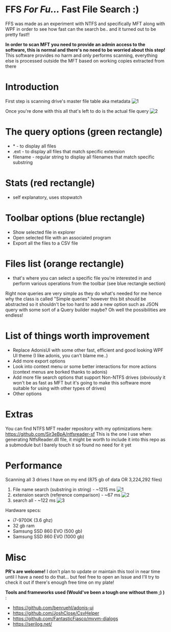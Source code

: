 # FFS _For Fu..._ **Fast File Search** :)

FFS was made as an experiment with NTFS and specifically MFT along with WPF in order to see how fast can the search be.. and it turned out to be pretty fast!!

**In order to scan MFT you need to provide an admin access to the software, this is normal and there's no need to be worried about this step!**
This software provides no harm and only performs scanning, everything else is processed outside the MFT based on working copies extracted from there

# Introduction
First step is scanning drive's master file table aka metadata
![1](https://user-images.githubusercontent.com/10902756/156497968-b1eb09e0-17be-440e-a15a-2f0623852430.png)

Once you're done with this all that's left to do is the actual file query
![2](https://user-images.githubusercontent.com/10902756/156498123-a1c245bf-8901-46b8-b6bd-97c52633a5c9.png)

# **The query options (green rectangle)**
- \* - to display all files
- .ext - to display all files that match specific extension
- filename - regular string to display all filenames that match specific substring 

# **Stats (red rectangle)**
- self explanatory, uses stopwatch

# **Toolbar options (blue rectangle)** 
- Show selected file in explorer
- Open selected file with an associated program
- Export all the files to a CSV file

# **Files list (orange rectangle)**
- that's where you can select a specific file you're interested in and perform various operations from the toolbar (see blue rectangle section)

Right now queries are very simple as they do what's needed for me hence why the class is called "Simple queries" however this bit should be abstracted so it shouldn't be too hard to add a new option such as JSON query with some sort of a Query builder maybe? Oh well the possibilities are endless!

# **List of things worth improvement**
- Replace AdonisUI with some other fast, efficient and good looking WPF UI theme (I like adonis, you can't blame me..)
- Add more export options
- Look into context menu or some better interactions for more actions (context menus are borked thanks to adonis)
- Add more file search options that support Non-NTFS drives (obviously it won't be as fast as MFT but it's going to make this software more suitable for using with other types of drives)
- Other options

# **Extras**
You can find NTFS MFT reader repository with my optimizations here: https://github.com/Sir3eBpA/ntfsreader-sf
This is the one I use when generating NtfsReader.dll file, it might be worth to include it into this repo as a submodule but I barely touch it so found no need for it yet

# **Performance**
Scanning all 3 drives I have on my end (875 gb of data OR 3,224,292 files)
1. File name search (substring in string) - ~1215 ms
![1](https://user-images.githubusercontent.com/10902756/156688742-4e082aef-ab42-4c04-9b96-42dc0d5bbbda.png)
2. extension search (reference comparison) - ~67 ms
![2](https://user-images.githubusercontent.com/10902756/156688817-76134a49-01c7-42d2-9096-8f164a34e8f5.png)
3. search all - ~122 ms
![3](https://user-images.githubusercontent.com/10902756/156688857-13da89d1-9841-4057-a50f-7fad7bca4dd2.png)

Hardware specs:
- i7-9700K (3.6 ghz)
- 32 gb ram
- Samsung SSD 860 EVO (500 gb)
- Samsung SSD 860 EVO (1000 gb)

# **Misc**
**PR's are welcome!**
I don't plan to update or maintain this tool in near time until I have a need to do that... but feel free to open an Issue and I'll try to check it out if there's enough free time on my plate!

**Tools and frameworks used (Would've been a tough one without them ;) )** :
- https://github.com/benruehl/adonis-ui
- https://github.com/JoshClose/CsvHelper
- https://github.com/FantasticFiasco/mvvm-dialogs
- https://serilog.net/

